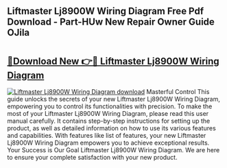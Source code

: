 ## Liftmaster Lj8900W Wiring Diagram Free Pdf Download - Part-HUw New Repair Owner Guide OJila

# <h2><a href="http://dfigq0.blite.top/?on=Liftmaster+Lj8900W+Wiring+Diagram">🔗Download New 👉🔴 Liftmaster Lj8900W Wiring Diagram</a></h2>

[![Liftmaster Lj8900W Wiring Diagram download](https://i.imgur.com/lujVjoI.png)](http://dfigq0.blite.top/?on=Liftmaster+Lj8900W+Wiring+Diagram)
Masterful Control This guide unlocks the secrets of your new Liftmaster Lj8900W Wiring Diagram, empowering you to control its functionalities with precision. To make the most of your Liftmaster Lj8900W Wiring Diagram, please read this user manual carefully. It contains step-by-step instructions for setting up the product, as well as detailed information on how to use its various features and capabilities. With features like list of features, your new Liftmaster Lj8900W Wiring Diagram empowers you to achieve exceptional results. Your Success is Our Goal Liftmaster Lj8900W Wiring Diagram. We are here to ensure your complete satisfaction with your new product.
